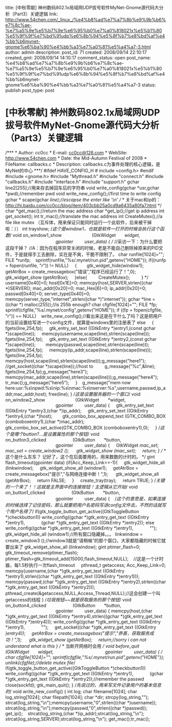 title: [中秋零献] 神州数码802.1x局域网UDP拔号软件MyNet-Gnome源代码大分析（Part3）关键逻辑
link: http://www.54chen.com/_linux_/%e4%b8%ad%e7%a7%8b%e9%9b%b6%e7%8c%ae-%e7%a5%9e%e5%b7%9e%e6%95%b0%e7%a0%818021x%e5%b1%80%e5%9f%9f%e7%bd%91udp%e6%8b%94%e5%8f%b7%e8%bd%af%e4%bb%b6mynet-gnome%e6%ba%90%e4%bb%a3%e7%a0%81%e5%a4%a7-3.html
author: admin
description: 
post_id: 71
created: 2008/09/14 22:10:17
created_gmt: 2008/09/14 14:10:17
comment_status: open
post_name: %e4%b8%ad%e7%a7%8b%e9%9b%b6%e7%8c%ae-%e7%a5%9e%e5%b7%9e%e6%95%b0%e7%a0%818021x%e5%b1%80%e5%9f%9f%e7%bd%91udp%e6%8b%94%e5%8f%b7%e8%bd%af%e4%bb%b6mynet-gnome%e6%ba%90%e4%bb%a3%e7%a0%81%e5%a4%a7-3
status: publish
post_type: post

# [中秋零献] 神州数码802.1x局域网UDP拔号软件MyNet-Gnome源代码大分析（Part3）关键逻辑

/*** * Author: cc0cc * E-mail: cc0cc@126.com * WebSite: <http://www.54chen.com> * Date: the Mid-Autumn Festival of 2008 * FileName: callbacks.c * Description: callbacks.c为事件处理的核心逻辑，是MyNet的中心 ***/ #ifdef HAVE_CONFIG_H # include <config.h> #endif #include <gnome.h> #include "Mythread.h" #include "connect.h" #include "callbacks.h" #include "interface.h" #include "support.h" gchar line2[255];//用来存去掉回车后的字符串 void write_config(gchar *usr,gchar *pwd);//remember pwd void write_new_config();//first time to write config gchar * scape(gchar *line);//escapse the enter like '\n' /* * 关于mac和ip的：http://hi.baidu.com/cc0cc/blog/item/403cbb25a0cd9a6435a80fa7.html */ char *get_mac();//return the mac address char *get_ip();//get ip address int get_socket(); int tr_mac();//translate the mac address int CreateMutex();//a file like mutex （互斥体，用来保证只能同时运行一个此软件，后来被干掉啦：）） int trayshow; /*这个是window1，也就是软件一打开的时候会执行这个函数*/ void on_window1_show                        (GtkWidget       *widget,                                         gpointer         user_data) { /* //采访一下：为什么要把这段干掉？ //A：因为在程序异常关闭的时候，老是不能自己删除掉原来的PID文件，于是就得手工去删除，实在是不爽，干脆不限制了。 char runfile[1024]=""; FILE *runfp;    sprintf(runfile,"%s/.mynet/run.pid",getenv("HOME")); if((runfp = fopen(runfile, "r")) != NULL)     {        gtk_widget_hide(window1);     getAtrBox = create_messagebox("错误","程序已经运行了！",0);      gtk_widget_show (getAtrBox);     }else{         CreateMutex();         } */ username[0x40]=0; host[0x1E]=0; memcpy(host,SERVER,strlen((char *)SERVER)); mac_addr[0x20]=0; mac_Hex[6]=0; ip_addr[0x20]=0; passwd[0x40]=0; server_type[0x40]=0; memcpy(server_type,"internet",strlen((char *)"internet")); gchar *line = ((char *) malloc(255));//is 255b enough? char cfgfile[1024]=""; FILE *fp;        sprintf(cfgfile,"%s/.mynet/config",getenv("HOME")); if ((fp = fopen(cfgfile, "r")) == NULL)    write_new_config();//看出来这是在干什么了吗？这是把用户的当前设置给写进一个config文件，就算是windows里的注册表了 else     {     fgets(line,254,fp);     gtk_entry_set_text ((GtkEntry *)entry1,(const gchar *)scape(line));     memcpy(username,scape(line),strlen(scape(line)));     fgets(line,254,fp);     gtk_entry_set_text ((GtkEntry *)entry2,(const gchar *)scape(line));        memcpy(passwd,scape(line),strlen(scape(line)));     fgets(line,254,fp);     memcpy(ip_addr,scape(line),strlen(scape(line)));     fgets(line,254,fp);     memcpy(host,scape(line),strlen(scape(line)));g_message("here1");     //get_socket((char *)scape(line));//host to         g_message("%c",&line);     fgets(line,254,fp);g_message("here3");     memcpy(mac_addr,scape(line),strlen(scape(line)));g_message("here4");     tr_mac();g_message("here5");     }    g_message("mem now here:usr:%s\npwd:%s\nip:%s\nmac:%s\nserver:%s",username,passwd,ip_addr,mac_addr,host); free(line); } /*这是设置服务器的一个窗口*/ void on_window2_show                        (GtkWidget       *widget,                                         gpointer         user_data) {     gtk_entry_set_text ((GtkEntry *)entry3,(char *)ip_addr);     gtk_entry_set_text ((GtkEntry *)entry4,(char *)host);        gtk_combo_box_append_text (GTK_COMBO_BOX (comboboxentry1),(char *)mac_addr);     gtk_combo_box_set_active(GTK_COMBO_BOX (comboboxentry1),0);     } /*这个是哪个button?...是设置属性的那个按钮*/ void on_button3_clicked                     (GtkButton       *button,                                         gpointer         user_data) {     GtkWidget *mac_set;     mac_set = create_window2 ();      gtk_widget_show (mac_set);     return; } /* *这个是什么东东？ 记好了，这个在后面要用的，用来数数的计时的。 */ gint flash_timeout(gpointer data) {if(Acc_Keep_Link==-1){     gtk_widget_hide_all (linkwindow);     gtk_widget_show_all (window1);     getAtrBox = create_messagebox("提示","与网络连接中断！",1);      gtk_widget_show_all (getAtrBox);     return FALSE;     }     create_tray(tray);     return TRUE; } /*关键的一个来了！！这就是主界面中的连接按钮！主逻辑从它开始*/ void on_button1_clicked                     (GtkButton       *button,                                         gpointer         user_data) {    /*这个的意思是，如果连接的时候选择了记住密码，那么就要把用户名密码写进config文件去，不然的话就写个用户名得了*/ if(gtk_toggle_button_get_active((GtkToggleButton *)checkbutton1)) write_config((gchar *)gtk_entry_get_text ((GtkEntry *)entry1),             (gchar *)gtk_entry_get_text ((GtkEntry *)entry2)); else write_config((gchar *)gtk_entry_get_text ((GtkEntry *)entry1),             "");    gtk_widget_hide_all (window1);//所有窗口隐藏掉。。。 linkwindow = create_window3 ();//window3就是“请稍候”的那个窗口，大家都隐藏的时候它就要出来了 gtk_widget_show_all (linkwindow); gint ptimer_flash=0; gtk_timeout_remove(ptimer_flash); ptimer_flash=gtk_timeout_add(15000,flash_timeout,NULL);    //这是一个计时器，每1.5秒执行一次flash_timeout     pthread_t getaccess; Acc_Keep_Link=0; memcpy(username,(char *)gtk_entry_get_text ((GtkEntry *)entry1),strlen((char *)gtk_entry_get_text ((GtkEntry *)entry1))); memcpy(passwd,(char *)gtk_entry_get_text ((GtkEntry *)entry2),strlen((char *)gtk_entry_get_text ((GtkEntry *)entry2))); pthread_create(&getaccess,NULL,Access_Thread,NULL);//这会创建一个叫getaccess的线程 } /*垃圾按钮~~就是获取服务的那个按钮*/ void on_button4_clicked                     (GtkButton       *button,                                         gpointer         user_data) { memcpy(host,(char *)gtk_entry_get_text ((GtkEntry *)entry4),strlen((gchar *)gtk_entry_get_text ((GtkEntry *)entry4))); write_config((gchar *)gtk_entry_get_text ((GtkEntry *)entry1),             "");     get_socket((char *)gtk_entry_get_text ((GtkEntry *)entry4));     getAtrBox = create_messagebox("提示","恭喜，获取服务成功！",1);      gtk_widget_show (getAtrBox);     return;//sorry i can not understand what is this } /* * 当断开网络时会用 */ void before_quit                      (GtkWidget       *widget,                                         gpointer         user_data) { /* char cfgfile[1024]=""; sprintf(cfgfile,"%s/.mynet/run.pid",getenv("HOME")); unlink(cfgfile);//delete mutex file*/     if(gtk_toggle_button_get_active((GtkToggleButton *)checkbutton1)) write_config((gchar *)gtk_entry_get_text ((GtkEntry *)entry1),             (gchar *)gtk_entry_get_text ((GtkEntry *)entry2));//remember the passwd close(sockfd); gtk_main_quit(); } /*先说过的，用来写文件记录用户的基本信息的*/ void write_new_config() { int log; char filename[1024]; char log_string[1024]; char filepath[1024]; char *dir; strcpy(log_string,""); strcat(log_string,"\n");memcpy(username,"0",strlen((char *)username)); strcat(log_string,"\n");memcpy(passwd,"0",strlen((char *)passwd)); get_ip();    strcat(log_string,(char *)ip_addr);strcat(log_string,"\n"); strcat(log_string,SERVER);strcat(log_string,"\n"); get_mac();tr_mac();